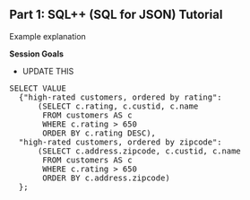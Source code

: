 ## <b>Part 1: SQL++ (SQL for JSON) Tutorial </b>

Example explanation

<b>Session Goals</b>

* UPDATE THIS

<pre id="example">
SELECT VALUE
  {"high-rated customers, ordered by rating":
      (SELECT c.rating, c.custid, c.name
       FROM customers AS c
       WHERE c.rating > 650
       ORDER BY c.rating DESC),
  "high-rated customers, ordered by zipcode":
      (SELECT c.address.zipcode, c.custid, c.name
       FROM customers AS c
       WHERE c.rating > 650
       ORDER BY c.address.zipcode)
  };
</pre>
